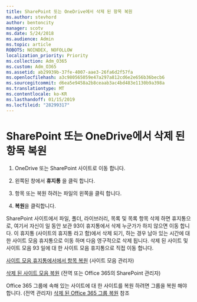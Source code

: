 ```yaml
---
title: SharePoint 또는 OneDrive에서 삭제 된 항목 복원
ms.author: stevhord
author: bentoncity
manager: scotv
ms.date: 5/24/2018
ms.audience: Admin
ms.topic: article
ROBOTS: NOINDEX, NOFOLLOW
localization_priority: Priority
ms.collection: Adm_O365
ms.custom: Adm_O365
ms.assetid: ab29939b-37fe-4007-aae3-26fa6d2f57fa
ms.openlocfilehash: a3c980565059e47a297a812cd6e2e656b36becb6
ms.sourcegitcommit: d6ea5e9458a2b8ceaab3ac4bd483e1130b9a398a
ms.translationtype: MT
ms.contentlocale: ko-KR
ms.lasthandoff: 01/15/2019
ms.locfileid: "28299317"
---
```

# <a name="restore-deleted-items-from-sharepoint-or-onedrive"></a>SharePoint 또는 OneDrive에서 삭제 된 항목 복원

1. OneDrive 또는 SharePoint 사이트로 이동 합니다.
    
2. 왼쪽된 창에서 **휴지통** 을 클릭 합니다. 
    
3. 항목 또는 복원 하려는 파일의 왼쪽을 클릭 합니다.
    
4. **복원**을 클릭합니다. 
    
SharePoint 사이트에서 파일, 폴더, 라이브러리, 목록 및 목록 항목 삭제 하면 휴지통으로, 여기서 자신이 일 동안 보관 93이 휴지통에서 삭제 누군가가 하지 않으면 이동 합니다. 이 휴지통 (사이트의 휴지통 라고 함)에서 삭제 되기, 하는 경우 남아 있는 시간에 대 한 사이트 모음 휴지통으로 이동 하며 다음 영구적으로 삭제 됩니다. 삭제 된 사이트 및 사이트 모음 93 일에 대 한 사이트 모음 휴지통으로 직접 이동 합니다.
  
[사이트 모음 휴지통에서에서 항목 복원](https://go.microsoft.com/fwlink/?linkid=867800) (사이트 모음 관리자) 
  
[삭제 된 사이트 모음 복원](https://go.microsoft.com/fwlink/?linkid=867660) (전역 또는 Office 365의 SharePoint 관리자) 
  
Office 365 그룹에 속해 있는 사이트에 대 한 사이트를 복원 하려면 그룹을 복원 해야 합니다. (전역 관리자) [삭제 된 Office 365 그룹 복원](https://go.microsoft.com/fwlink/?linkid=867802) 참조 
  


